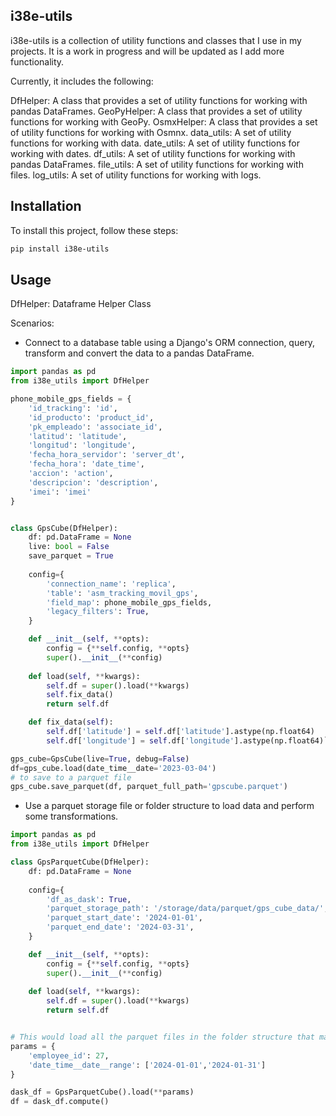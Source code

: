 ## i38e-utils

i38e-utils is a collection of utility functions and classes that I use in my projects. It is a work in progress and will be updated as I add more functionality.

Currently, it includes the following:

DfHelper: A class that provides a set of utility functions for working with pandas DataFrames.
GeoPyHelper: A class that provides a set of utility functions for working with GeoPy.
OsmxHelper: A class that provides a set of utility functions for working with Osmnx.
data_utils: A set of utility functions for working with data.
date_utils: A set of utility functions for working with dates.
df_utils: A set of utility functions for working with pandas DataFrames.
file_utils: A set of utility functions for working with files.
log_utils: A set of utility functions for working with logs.

## Installation

To install this project, follow these steps:

```bash
pip install i38e-utils
```

## Usage
DfHelper: Dataframe Helper Class

Scenarios:

- Connect to a database table using a Django's ORM connection, query, transform and convert the data to a pandas DataFrame.

```python
import pandas as pd
from i38e_utils import DfHelper

phone_mobile_gps_fields = {
    'id_tracking': 'id',
    'id_producto': 'product_id',
    'pk_empleado': 'associate_id',
    'latitud': 'latitude',
    'longitud': 'longitude',
    'fecha_hora_servidor': 'server_dt',
    'fecha_hora': 'date_time',
    'accion': 'action',
    'descripcion': 'description',
    'imei': 'imei'
}


class GpsCube(DfHelper):
    df: pd.DataFrame = None
    live: bool = False
    save_parquet = True
    
    config={
        'connection_name': 'replica',
        'table': 'asm_tracking_movil_gps',
        'field_map': phone_mobile_gps_fields,
        'legacy_filters': True,
    }

    def __init__(self, **opts):
        config = {**self.config, **opts}
        super().__init__(**config)
        
    def load(self, **kwargs):
        self.df = super().load(**kwargs)
        self.fix_data()
        return self.df

    def fix_data(self):
        self.df['latitude'] = self.df['latitude'].astype(np.float64)
        self.df['longitude'] = self.df['longitude'].astype(np.float64)```python

gps_cube=GpsCube(live=True, debug=False)
df=gps_cube.load(date_time__date='2023-03-04')
# to save to a parquet file
gps_cube.save_parquet(df, parquet_full_path='gpscube.parquet')
```

- Use a parquet storage file or folder structure to load data and perform some transformations.

```python
import pandas as pd
from i38e_utils import DfHelper

class GpsParquetCube(DfHelper):
    df: pd.DataFrame = None
    
    config={
        'df_as_dask': True,
        'parquet_storage_path': '/storage/data/parquet/gps_cube_data/',
        'parquet_start_date': '2024-01-01',
        'parquet_end_date': '2024-03-31',
    }

    def __init__(self, **opts):
        config = {**self.config, **opts}
        super().__init__(**config)
        
    def load(self, **kwargs):
        self.df = super().load(**kwargs)
        return self.df


# This would load all the parquet files in the folder structure that match the date range and return a single dask dataframe for employee_id 27 for the month of January.
params = {
    'employee_id': 27,
    'date_time__date__range': ['2024-01-01','2024-01-31']
}

dask_df = GpsParquetCube().load(**params)
df = dask_df.compute()

```
